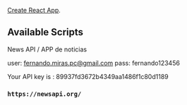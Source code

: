 [Create React App](https://gist.github.com/juanpablogdl/bb4846db5998f9e5cee2e1c80f25c30f).

## Available Scripts

News API / APP de noticias

user: fernando.miras.pc@gmail.com
pass: fernando123456

Your API key is : 89937fd3672b4349aa1486f1c80d1189

### `https://newsapi.org/`
